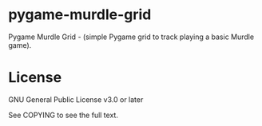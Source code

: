 # pygame-murdle-grid
Pygame Murdle Grid - (simple Pygame grid to track playing a basic Murdle game).



# License
GNU General Public License v3.0 or later

See COPYING to see the full text.